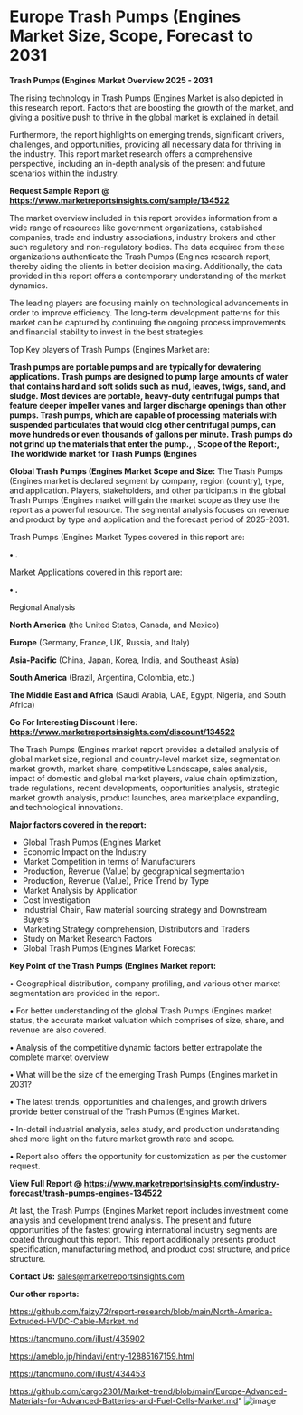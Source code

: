 # Europe Trash Pumps (Engines Market Size, Scope, Forecast to 2031

<Strong> Trash Pumps (Engines Market Overview 2025 - 2031</strong>

The rising technology in Trash Pumps (Engines Market is also depicted in this research report. Factors that are boosting the growth of the market, and giving a positive push to thrive in the global market is explained in detail.

Furthermore, the report highlights on emerging trends, significant drivers, challenges, and opportunities, providing all necessary data for thriving in the industry. This report market research offers a comprehensive perspective, including an in-depth analysis of the present and future scenarios within the industry.

<strong>Request Sample Report @ <a href=https://www.marketreportsinsights.com/sample/134522>https://www.marketreportsinsights.com/sample/134522</a></strong>

The market overview included in this report provides information from a wide range of resources like government organizations, established companies, trade and industry associations, industry brokers and other such regulatory and non-regulatory bodies. The data acquired from these organizations authenticate the Trash Pumps (Engines research report, thereby aiding the clients in better decision making. Additionally, the data provided in this report offers a contemporary understanding of the market dynamics.

The leading players are focusing mainly on technological advancements in order to improve efficiency. The long-term development patterns for this market can be captured by continuing the ongoing process improvements and financial stability to invest in the best strategies.

Top Key players of Trash Pumps (Engines Market are:

<strong>Trash pumps are portable pumps and are typically for dewatering applications. Trash pumps are designed to pump large amounts of water that contains hard and soft solids such as mud, leaves, twigs, sand, and sludge. Most devices are portable, heavy-duty centrifugal pumps that feature deeper impeller vanes and larger discharge openings than other pumps. Trash pumps, which are capable of processing materials with suspended particulates that would clog other centrifugal pumps, can move hundreds or even thousands of gallons per minute. Trash pumps do not grind up the materials that enter the pump., , Scope of the Report:, The worldwide market for Trash Pumps (Engines</strong>

<strong><b>Global Trash Pumps (Engines Market Scope and Size:</b></strong>
The Trash Pumps (Engines market is declared segment by company, region (country), type, and application. Players, stakeholders, and other participants in the global Trash Pumps (Engines market will gain the market scope as they use the report as a powerful resource. The segmental analysis focuses on revenue and product by type and application and the forecast period of 2025-2031.

Trash Pumps (Engines Market Types covered in this report are:

<strong>• .</strong>

Market Applications covered in this report are:

<strong>• .</strong> 

Regional Analysis

<strong>North America</strong> (the United States, Canada, and Mexico)

<strong>Europe</strong> (Germany, France, UK, Russia, and Italy)

<strong>Asia-Pacific</strong> (China, Japan, Korea, India, and Southeast Asia)

<strong>South America</strong> (Brazil, Argentina, Colombia, etc.)

<strong>The Middle East and Africa</strong> (Saudi Arabia, UAE, Egypt, Nigeria, and South Africa)

<strong>Go For Interesting Discount Here: <a href=https://www.marketreportsinsights.com/discount/134522>https://www.marketreportsinsights.com/discount/134522</a></strong>

The Trash Pumps (Engines market report provides a detailed analysis of global market size, regional and country-level market size, segmentation market growth, market share, competitive Landscape, sales analysis, impact of domestic and global market players, value chain optimization, trade regulations, recent developments, opportunities analysis, strategic market growth analysis, product launches, area marketplace expanding, and technological innovations.

<strong><b>Major factors covered in the report:</b></strong>
<ul>
  <li>Global Trash Pumps (Engines Market </li>
  <li>Economic Impact on the Industry</li>
  <li>Market Competition in terms of Manufacturers</li>
  <li>Production, Revenue (Value) by geographical segmentation</li>
  <li>Production, Revenue (Value), Price Trend by Type</li>
  <li>Market Analysis by Application</li>
  <li>Cost Investigation</li>
  <li>Industrial Chain, Raw material sourcing strategy and Downstream Buyers</li>
  <li>Marketing Strategy comprehension, Distributors and Traders</li>
  <li>Study on Market Research Factors</li>
  <li>Global Trash Pumps (Engines Market Forecast</li>
</ul>

<strong><b>Key Point of the Trash Pumps (Engines Market report:</b></strong>

• Geographical distribution, company profiling, and various other market segmentation are provided in the report.

• For better understanding of the global Trash Pumps (Engines market status, the accurate market valuation which comprises of size, share, and revenue are also covered.

• Analysis of the competitive dynamic factors better extrapolate the complete market overview

• What will be the size of the emerging Trash Pumps (Engines market in 2031?

• The latest trends, opportunities and challenges, and growth drivers provide better construal of the Trash Pumps (Engines Market.

• In-detail industrial analysis, sales study, and production understanding shed more light on the future market growth rate and scope.

• Report also offers the opportunity for customization as per the customer request.

<strong><b>View Full Report @ <a href=https://www.marketreportsinsights.com/industry-forecast/trash-pumps-engines-134522>https://www.marketreportsinsights.com/industry-forecast/trash-pumps-engines-134522</a></b></strong>


At last, the Trash Pumps (Engines Market report includes investment come analysis and development trend analysis. The present and future opportunities of the fastest growing international industry segments are coated throughout this report. This report additionally presents product specification, manufacturing method, and product cost structure, and price structure.

<strong>Contact Us:</strong>
sales@marketreportsinsights.com

<strong>Our other reports:</strong>

<a href=https://github.com/faizy72/report-research/blob/main/North-America-Extruded-HVDC-Cable-Market.md>https://github.com/faizy72/report-research/blob/main/North-America-Extruded-HVDC-Cable-Market.md</a>

<a href=https://tanomuno.com/illust/435902>https://tanomuno.com/illust/435902</a>

<a href=https://ameblo.jp/hindavi/entry-12885167159.html>https://ameblo.jp/hindavi/entry-12885167159.html</a>

<a href=https://tanomuno.com/illust/434453>https://tanomuno.com/illust/434453</a>

<a href=https://github.com/cargo2301/Market-trend/blob/main/Europe-Advanced-Materials-for-Advanced-Batteries-and-Fuel-Cells-Market.md>https://github.com/cargo2301/Market-trend/blob/main/Europe-Advanced-Materials-for-Advanced-Batteries-and-Fuel-Cells-Market.md</a>"
![image](https://github.com/user-attachments/assets/0c39dbde-f906-4c3a-bb28-c5c7c52cdaf5)
